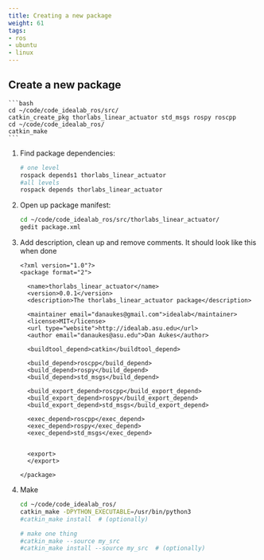 ```yaml
---
title: Creating a new package
weight: 61
tags:
- ros
- ubuntu
- linux
---
```


## Create a new package

    ```bash
    cd ~/code/code_idealab_ros/src/
    catkin_create_pkg thorlabs_linear_actuator std_msgs rospy roscpp
    cd ~/code/code_idealab_ros/
    catkin_make
    ```

1. Find package dependencies:

    ```bash
    # one level
    rospack depends1 thorlabs_linear_actuator
    #all levels
    rospack depends thorlabs_linear_actuator
    ```

1. Open up package manifest:

    ```bash
    cd ~/code/code_idealab_ros/src/thorlabs_linear_actuator/
    gedit package.xml
    ```

1. Add description, clean up and remove comments.  It should look like this when done

    ```
    <?xml version="1.0"?>
    <package format="2">

      <name>thorlabs_linear_actuator</name>
      <version>0.0.1</version>
      <description>The thorlabs_linear_actuator package</description>

      <maintainer email="danaukes@gmail.com">idealab</maintainer>
      <license>MIT</license>
      <url type="website">http://idealab.asu.edu</url>
      <author email="danaukes@asu.edu">Dan Aukes</author>

      <buildtool_depend>catkin</buildtool_depend>

      <build_depend>roscpp</build_depend>
      <build_depend>rospy</build_depend>
      <build_depend>std_msgs</build_depend>

      <build_export_depend>roscpp</build_export_depend>
      <build_export_depend>rospy</build_export_depend>
      <build_export_depend>std_msgs</build_export_depend>

      <exec_depend>roscpp</exec_depend>
      <exec_depend>rospy</exec_depend>
      <exec_depend>std_msgs</exec_depend>


      <export>
      </export>

    </package>
    ```

1. Make

    ```bash
    cd ~/code/code_idealab_ros/
    catkin_make -DPYTHON_EXECUTABLE=/usr/bin/python3
    #catkin_make install  # (optionally)

    # make one thing
    #catkin_make --source my_src
    #catkin_make install --source my_src  # (optionally)
    ```
